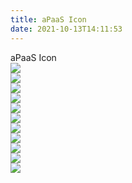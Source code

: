 ```yaml
---
title: aPaaS Icon
date: 2021-10-13T14:11:53
---
```


aPaaS Icon  
![](http://apaas.wxchina.com:8881/wp-content/uploads/icon-01.png)  
![](http://apaas.wxchina.com:8881/wp-content/uploads/icon-02.png)  
![](http://apaas.wxchina.com:8881/wp-content/uploads/icon-03.png)  
![](http://apaas.wxchina.com:8881/wp-content/uploads/icon-04.png)  
![](http://apaas.wxchina.com:8881/wp-content/uploads/icon-05.png)  
![](http://apaas.wxchina.com:8881/wp-content/uploads/icon-06.png)  
![](http://apaas.wxchina.com:8881/wp-content/uploads/icon-07.png)  
![](http://apaas.wxchina.com:8881/wp-content/uploads/icon-08.png)  
![](http://apaas.wxchina.com:8881/wp-content/uploads/icon-09.png)  
![](http://apaas.wxchina.com:8881/wp-content/uploads/icon-10.png)  
![](http://apaas.wxchina.com:8881/wp-content/uploads/icon-11.png)